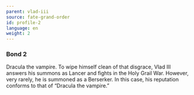 ```yaml
---
parent: vlad-iii
source: fate-grand-order
id: profile-2
language: en
weight: 2
---
```


### Bond 2

Dracula the vampire. To wipe himself clean of that disgrace, Vlad III answers his summons as Lancer and fights in the Holy Grail War. However, very rarely, he is summoned as a Berserker. In this case, his reputation conforms to that of “Dracula the vampire.”
